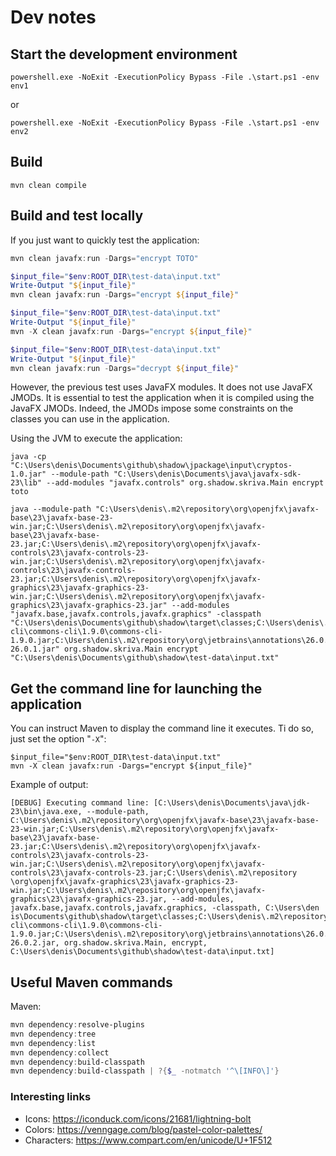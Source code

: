 # Dev notes

## Start the development environment

```Batchfile
powershell.exe -NoExit -ExecutionPolicy Bypass -File .\start.ps1 -env env1
```

or

```Batchfile
powershell.exe -NoExit -ExecutionPolicy Bypass -File .\start.ps1 -env env2
```

## Build

```Batchfile
mvn clean compile
```

## Build and test locally

If you just want to quickly test the application:

```powershell
mvn clean javafx:run -Dargs="encrypt TOTO"

$input_file="$env:ROOT_DIR\test-data\input.txt"
Write-Output "${input_file}"
mvn clean javafx:run -Dargs="encrypt ${input_file}"

$input_file="$env:ROOT_DIR\test-data\input.txt"
Write-Output "${input_file}"
mvn -X clean javafx:run -Dargs="encrypt ${input_file}"

$input_file="$env:ROOT_DIR\test-data\input.txt"
Write-Output "${input_file}"
mvn clean javafx:run -Dargs="decrypt ${input_file}"
```

However, the previous test uses JavaFX modules. It does not use JavaFX JMODs.
It is essential to test the application when it is compiled using the JavaFX JMODs.
Indeed, the JMODs impose some constraints on the classes you can use in the application.

Using the JVM to execute the application:

```Batchfile
java -cp "C:\Users\denis\Documents\github\shadow\jpackage\input\cryptos-1.0.jar" --module-path "C:\Users\denis\Documents\java\javafx-sdk-23\lib" --add-modules "javafx.controls" org.shadow.skriva.Main encrypt toto
```

```Batchfile
java --module-path "C:\Users\denis\.m2\repository\org\openjfx\javafx-base\23\javafx-base-23-win.jar;C:\Users\denis\.m2\repository\org\openjfx\javafx-base\23\javafx-base-23.jar;C:\Users\denis\.m2\repository\org\openjfx\javafx-controls\23\javafx-controls-23-win.jar;C:\Users\denis\.m2\repository\org\openjfx\javafx-controls\23\javafx-controls-23.jar;C:\Users\denis\.m2\repository\org\openjfx\javafx-graphics\23\javafx-graphics-23-win.jar;C:\Users\denis\.m2\repository\org\openjfx\javafx-graphics\23\javafx-graphics-23.jar" --add-modules "javafx.base,javafx.controls,javafx.graphics" -classpath "C:\Users\denis\Documents\github\shadow\target\classes;C:\Users\denis\.m2\repository\commons-cli\commons-cli\1.9.0\commons-cli-1.9.0.jar;C:\Users\denis\.m2\repository\org\jetbrains\annotations\26.0.1\annotations-26.0.1.jar" org.shadow.skriva.Main encrypt "C:\Users\denis\Documents\github\shadow\test-data\input.txt"
```

## Get the command line for launching the application

You can instruct Maven to display the command line it executes. Ti do so, just set the option "`-X`":

```Batchfile
$input_file="$env:ROOT_DIR\test-data\input.txt"
mvn -X clean javafx:run -Dargs="encrypt ${input_file}"
```

Example of output:

```
[DEBUG] Executing command line: [C:\Users\denis\Documents\java\jdk-23\bin\java.exe, --module-path, C:\Users\denis\.m2\repository\org\openjfx\javafx-base\23\javafx-base-23-win.jar;C:\Users\denis\.m2\repository\org\openjfx\javafx-
base\23\javafx-base-23.jar;C:\Users\denis\.m2\repository\org\openjfx\javafx-controls\23\javafx-controls-23-win.jar;C:\Users\denis\.m2\repository\org\openjfx\javafx-controls\23\javafx-controls-23.jar;C:\Users\denis\.m2\repository
\org\openjfx\javafx-graphics\23\javafx-graphics-23-win.jar;C:\Users\denis\.m2\repository\org\openjfx\javafx-graphics\23\javafx-graphics-23.jar, --add-modules, javafx.base,javafx.controls,javafx.graphics, -classpath, C:\Users\den
is\Documents\github\shadow\target\classes;C:\Users\denis\.m2\repository\commons-cli\commons-cli\1.9.0\commons-cli-1.9.0.jar;C:\Users\denis\.m2\repository\org\jetbrains\annotations\26.0.2\annotations-26.0.2.jar, org.shadow.skriva.Main, encrypt, C:\Users\denis\Documents\github\shadow\test-data\input.txt]
```

## Useful Maven commands

Maven:

```powershell
mvn dependency:resolve-plugins
mvn dependency:tree
mvn dependency:list
mvn dependency:collect
mvn dependency:build-classpath
mvn dependency:build-classpath | ?{$_ -notmatch '^\[INFO\]'}
```

### Interesting links

* Icons: https://iconduck.com/icons/21681/lightning-bolt
* Colors: https://venngage.com/blog/pastel-color-palettes/
* Characters: https://www.compart.com/en/unicode/U+1F512